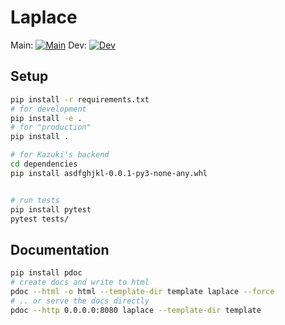 # Laplace

Main: [![Main](https://travis-ci.com/AlexImmer/Laplace.svg?token=rpuRxEjQS6cCZi7ptL9y&branch=main)](https://travis-ci.com/AlexImmer/Laplace)
Dev: [![Dev](https://travis-ci.com/AlexImmer/Laplace.svg?token=rpuRxEjQS6cCZi7ptL9y&branch=dev)](https://travis-ci.com/AlexImmer/Laplace)

## Setup

```bash
pip install -r requirements.txt
# for development
pip install -e .
# for "production"
pip install .

# for Kazuki's backend
cd dependencies
pip install asdfghjkl-0.0.1-py3-none-any.whl


# run tests
pip install pytest
pytest tests/
```

## Documentation

```bash
pip install pdoc
# create docs and write to html
pdoc --html -o html --template-dir template laplace --force
# .. or serve the docs directly
pdoc --http 0.0.0.0:8080 laplace --template-dir template
```